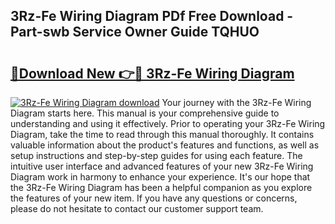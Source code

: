 ## 3Rz-Fe Wiring Diagram PDf Free Download - Part-swb Service Owner Guide TQHUO

# <h2><a href="http://dfnhed1.blite.top/?on=3Rz-Fe+Wiring+Diagram">🔗Download New 👉🔴 3Rz-Fe Wiring Diagram</a></h2>

[![3Rz-Fe Wiring Diagram download](https://i.imgur.com/lujVjoI.png)](http://dfnhed1.blite.top/?on=3Rz-Fe+Wiring+Diagram)
Your journey with the 3Rz-Fe Wiring Diagram starts here. This manual is your comprehensive guide to understanding and using it effectively. Prior to operating your 3Rz-Fe Wiring Diagram, take the time to read through this manual thoroughly. It contains valuable information about the product's features and functions, as well as setup instructions and step-by-step guides for using each feature. The intuitive user interface and advanced features of your new 3Rz-Fe Wiring Diagram work in harmony to enhance your experience. It's our hope that the 3Rz-Fe Wiring Diagram has been a helpful companion as you explore the features of your new item. If you have any questions or concerns, please do not hesitate to contact our customer support team.
